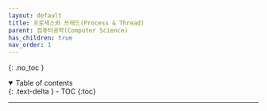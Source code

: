 ```yaml
---
layout: default
title: 프로세스와 쓰레드(Process & Thread)
parent: 컴퓨터공학(Computer Science)
has_children: true
nav_order: 1
---
```


{: .no_toc }
<details open markdown="block">
  <summary>
    Table of contents
  </summary>
  {: .text-delta }
- TOC
{:toc}
</details>

---
